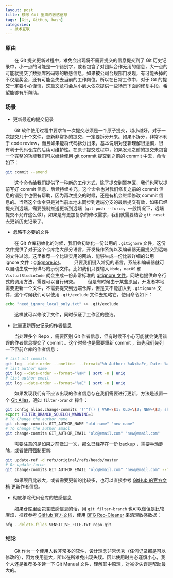 ```yaml
---
layout: post
title: 移除 Git 里面的敏感信息
tags: [Git, GitHub, bash]
categories:
  - 技术互联
---
```


### 原由

　　在 Git 提交更新过程中，难免会出现将不需要提交的信息提交到了 Git 历史记录中，小一点的可能是一个错别字，或者包含了对团队合作无用的信息，大一点的可能就提交了数据库密码等的敏感信息，如果被公司合规部门发现，有可能丢掉的不仅是奖金，还有可能会失去当前的工作岗位。所以在日常工作中，对于 Git 的提交一定要小心谨慎，这篇文章将会从小到大依次提供一些场景下面的修复手段，希望能够有所帮助。

### 场景

- 更新最近的提交记录

　　Git 软件使用过程中要求每一次提交必须是一个原子提交，越小越好。对于一次提交几十个文件，更新非常多的提交，一定要拆分开来。如果不拆分，非常不利于 code review，而且如果能将代码拆分出来，基本说明对逻辑理解很透彻，很有利于代码仓库的后续可维护性。在原子提交过程中，如果发现之前的提交未包含一个完整的功能我们可以继续使用 git commit 提交到之前的 commit 中去，命令如下：

```bash
git commit --amend
```

　　这个命令给我们提供了一种新的工作方式，除了提交到暂存区，我们也可以提前写好 commit 信息，后续持续补充。这个命令也对我们修复之前的 commit 信息的错别字也很有帮助，因为再次提交的时候，还是有机会继续修改 commit 信息的。当然这个命令只是对当前本地未同步到远端分支的最新提交有效，如果已经提交到远端，需要强制推送更新到远端（`git push --force`，一般情况下，远端提交不允许这么做）。如果是有更加复杂的修改需求，我们就需要结合 `git reset` 去更新历史记录了。

- 忽略不必要的文件

　　在 Git 仓库初始化的时候，我们会初始化一份公用的 `.gitignore` 文件，这份文件提供了对于这个仓库绝大部分语言，开发操作系统以及编辑器无需提交到远端的文件过滤。这里推荐一个比较实用的网站，能够生成一份比较详细的公用 ignore 文件：[gitignore.io/](http://gitignore.io/)。
　　只要我们键入常见的语言，系统和编辑器就可以自动生成一份详尽的示例文件。比如我们只要输入 `Node`，`macOS` 和 `VistualStudioCode` 就会生成一份非常标准的 [gitignore 文件](http://gitignore.io/api/node,macos,visualstudiocode)。网站也提供命令行式的调用方法，需要可以自行研究。
　　但是有时候由于某些原因，开发者本地需要更新一个文件，不需要提交到远端仓库，但是又不能加入到 `.gitignore` 文件，这个时候我们可以使用 `.git/exclude`
文件去忽略它。使用命令如下：

```bash
echo "need_ignore_local_only.txt" >> .git/exclude
```

　　这样就可以修改了文件，同时保证了工作区的整洁。

- 批量更新历史记录的作者信息

　　当处理多个 Repo ，需要区别 Git 作者信息，但有时候不小心可能就会使用错误的作者信息提交了 commit
。这个时候也是需要重新 commit ，首先我们先列一下但前仓库的作者信息：

```bash
# list all commits
git log --date-order --oneline  --format="%h Author: %aN<%aE>, Date: %aI"
# list author name
git log --date-order --format="%aN" | sort -n | uniq
# list author email
git log --date-order --format="%aE" | sort -n | uniq
```

　　如果发现我们有不应该出现的作者信息存在我们需要进行更新，方法是设置一个 [Git Alias](https://stackoverflow.com/questions/2919878/git-rewrite-previous-commit-usernames-and-emails)，通过 `filter-branch` 操作：

```bash
git config alias.change-commits '!'"f() { VAR=\$1; OLD=\$2; NEW=\$3; shift 3; git filter-branch --env-filter \"if [[ \\\"\$\`echo \$VAR\`\\\" = '\$OLD' ]]; then export \$VAR='\$NEW'; fi\" \$@; }; f "
export FILTER_BRANCH_SQUELCH_WARNING=1
# To Change the author name
git change-commits GIT_AUTHOR_NAME "old name" "new name"
# To Change the author Emaol
git change-commits GIT_AUTHOR_EMAIL "old@email.com" "new@email.com"
```

　　需要注意的是如果之前做过一次，那么已经存在一份 backup
，需要手动删除，或者使用强制更新:

```bash
git update-ref -d refs/original/refs/heads/master
# Or update force
git change-commits GIT_AUTHOR_EMAIL "old@email.com" "new@email.com" --force
```

　　如果项目比较大，或者需要更新的比较多，也可以直接参考 [GitHub 的官方文档](https://help.github.com/en/github/using-git/changing-author-info)
更新作者信息。

- 彻底移除代码仓库的敏感信息

　　如果仓库里面包含敏感信息的话，用 `git filter-branch`
也可以做但是比较麻烦，推荐参考 [GitHub
官方文档](https://help.github.com/en/github/authenticating-to-github/removing-sensitive-data-from-a-repository)，使用
[BFG Reo-Cleaner](https://rtyley.github.io/bfg-repo-cleaner/) 来清理敏感数据：

```bash
bfg --delete-files SENSITIVE_FILE.txt repo.git
```

### 结论

　　Git 作为一个使用人数非常多的软件，设计理念非常优秀（任何记录都是可以修改的），因为使用量大，所以在所难免出现失误。因此使用时务必谨慎小心，我个人还是推荐多多读一下
Git Manual 文件，理解其中原理，对减少失误是帮助最大的。
